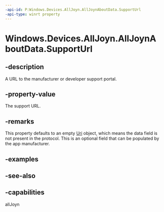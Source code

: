 ----api-id: P:Windows.Devices.AllJoyn.AllJoynAboutData.SupportUrl
-api-type: winrt property
---<!-- Property syntaxpublic Windows.Foundation.Uri SupportUrl { get;  set; }--># Windows.Devices.AllJoyn.AllJoynAboutData.SupportUrl## -descriptionA URL to the manufacturer or developer support portal.## -property-valueThe support URL.## -remarksThis property defaults to an empty [Uri](../windows.foundation/uri.md) object, which means the data field is not present in the protocol. This is an optional field that can be populated by the app manufacturer.## -examples## -see-also## -capabilitiesallJoyn